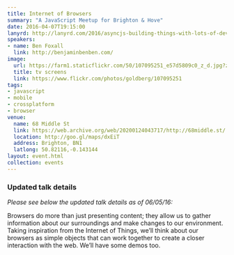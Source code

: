 ```yaml
---
title: Internet of Browsers
summary: "A JavaScript Meetup for Brighton & Hove"
date: 2016-04-07T19:15:00
lanyrd: http://lanyrd.com/2016/asyncjs-building-things-with-lots-of-devices
speakers:
- name: Ben Foxall
  link: http://benjaminbenben.com/
image:
  url: https://farm1.staticflickr.com/50/107095251_e57d5809c0_z_d.jpg?zz=1
  title: tv screens
  link: https://www.flickr.com/photos/goldberg/107095251
tags:
- javascript
- mobile
- crossplatform
- browser
venue:
  name: 68 Middle St
  link: https://web.archive.org/web/20200124043717/http://68middle.st/
  location: http://goo.gl/maps/dxEiT
  address: Brighton, BN1
  latlong: 50.82116,-0.143144
layout: event.html
collection: events
---
```


### Updated talk details

_Please see below the updated talk details as of 06/05/16:_

Browsers do more than just presenting content; they allow us to gather information about our surroundings and make changes to our environment. Taking inspiration from the Internet of Things, we’ll think about our browsers as simple objects that can work together to create a closer interaction with the web. We’ll have some demos too.
